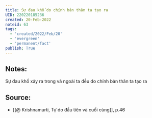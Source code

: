 ```yaml
---
title: Sự đau khổ do chính bản thân ta tạo ra
UID: 220220185236
created: 20-Feb-2022
noteid: 63
tags:
  - 'created/2022/Feb/20'
  - 'evergreen'
  - 'permanent/fact'
publish: True
---
```

## Notes:
Sự đau khổ xảy ra trong và ngoài ta đều do chính bản thân ta tạo ra

## Source:
- [[@ Krishnamurti, Tự do đầu tiên và cuối cùng]], p.46



